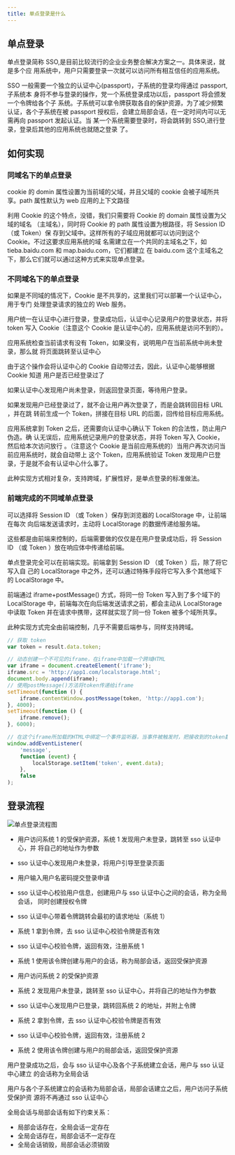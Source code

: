 ```yaml
---
title: 单点登录是什么
---
```


## 单点登录

单点登录简称 SSO,是目前比较流行的企业业务整合解决方案之一。具体来说，就是多个应
用系统中，用户只需要登录一次就可以访问所有相互信任的应用系统。

SSO 一般需要一个独立的认证中心(passport)，子系统的登录均得通过 passport,子系统本
身将不参与登录的操作，党一个系统登录成功以后，passport 将会颁发一个令牌给各个子
系统。子系统可以拿令牌获取各自的保护资源，为了减少频繁认证，各个子系统在被
passport 授权后，会建立局部会话，在一定时间内可以无需再向 passport 发起认证。当
某一个系统需要登录时，将会跳转到 SSO,进行登录，登录后其他的应用系统也就随之登录
了。

## 如何实现

### 同域名下的单点登录

cookie 的 domin 属性设置为当前域的父域，并且父域的 cookie 会被子域所共享。path
属性默认为 web 应用的上下文路径

利用 Cookie 的这个特点，没错，我们只需要将 Cookie 的 domain 属性设置为父域的域名
（主域名），同时将 Cookie 的 path 属性设置为根路径，将 Session ID（或 Token）保
存到父域中。这样所有的子域应用就都可以访问到这个 Cookie。不过这要求应用系统的域
名需建立在一个共同的主域名之下，如 tieba.baidu.com 和 map.baidu.com，它们都建立
在 baidu.com 这个主域名之下，那么它们就可以通过这种方式来实现单点登录。

### 不同域名下的单点登录

如果是不同域的情况下，Cookie 是不共享的，这里我们可以部署一个认证中心，用于专门
处理登录请求的独立的 Web 服务。

用户统一在认证中心进行登录，登录成功后，认证中心记录用户的登录状态，并将 token
写入 Cookie（注意这个 Cookie 是认证中心的，应用系统是访问不到的）。

应用系统检查当前请求有没有 Token，如果没有，说明用户在当前系统中尚未登录，那么就
将页面跳转至认证中心

由于这个操作会将认证中心的 Cookie 自动带过去，因此，认证中心能够根据 Cookie 知道
用户是否已经登录过了

如果认证中心发现用户尚未登录，则返回登录页面，等待用户登录。

如果发现用户已经登录过了，就不会让用户再次登录了，而是会跳转回目标 URL ，并在跳
转前生成一个 Token，拼接在目标 URL 的后面，回传给目标应用系统。

应用系统拿到 Token 之后，还需要向认证中心确认下 Token 的合法性，防止用户伪造。确
认无误后，应用系统记录用户的登录状态，并将 Token 写入 Cookie，然后给本次访问放行
。（注意这个 Cookie 是当前应用系统的）当用户再次访问当前应用系统时，就会自动带上
这个 Token，应用系统验证 Token 发现用户已登录，于是就不会有认证中心什么事了。

此种实现方式相对复杂，支持跨域，扩展性好，是单点登录的标准做法。

### 前端完成的不同域单点登录

可以选择将 Session ID （或 Token ）保存到浏览器的 LocalStorage 中，让前端在每次
向后端发送请求时，主动将 LocalStorage 的数据传递给服务端。

这些都是由前端来控制的，后端需要做的仅仅是在用户登录成功后，将 Session ID （或
Token ）放在响应体中传递给前端。

单点登录完全可以在前端实现。前端拿到 Session ID （或 Token ）后，除了将它写入自
己的 LocalStorage 中之外，还可以通过特殊手段将它写入多个其他域下的 LocalStorage
中。

前端通过 iframe+postMessage() 方式，将同一份 Token 写入到了多个域下的
LocalStorage 中，前端每次在向后端发送请求之前，都会主动从 LocalStorage 中读取
Token 并在请求中携带，这样就实现了同一份 Token 被多个域所共享。

此种实现方式完全由前端控制，几乎不需要后端参与，同样支持跨域。

```js
// 获取 token
var token = result.data.token;

// 动态创建一个不可见的iframe，在iframe中加载一个跨域HTML
var iframe = document.createElement('iframe');
iframe.src = 'http://app1.com/localstorage.html';
document.body.append(iframe);
// 使用postMessage()方法将token传递给iframe
setTimeout(function () {
	iframe.contentWindow.postMessage(token, 'http://app1.com');
}, 4000);
setTimeout(function () {
	iframe.remove();
}, 6000);

// 在这个iframe所加载的HTML中绑定一个事件监听器，当事件被触发时，把接收到的token数据写入localStorage
window.addEventListener(
	'message',
	function (event) {
		localStorage.setItem('token', event.data);
	},
	false
);
```

## 登录流程

![单点登录流程图](/images/interview_http_login.png)

-   用户访问系统 1 的受保护资源，系统 1 发现用户未登录，跳转至 sso 认证中心，并
    将自己的地址作为参数

-   sso 认证中心发现用户未登录，将用户引导至登录页面

-   用户输入用户名密码提交登录申请

-   sso 认证中心校验用户信息，创建用户与 sso 认证中心之间的会话，称为全局会话，
    同时创建授权令牌

-   sso 认证中心带着令牌跳转会最初的请求地址（系统 1）

-   系统 1 拿到令牌，去 sso 认证中心校验令牌是否有效

-   sso 认证中心校验令牌，返回有效，注册系统 1

-   系统 1 使用该令牌创建与用户的会话，称为局部会话，返回受保护资源

-   用户访问系统 2 的受保护资源

-   系统 2 发现用户未登录，跳转至 sso 认证中心，并将自己的地址作为参数

-   sso 认证中心发现用户已登录，跳转回系统 2 的地址，并附上令牌

-   系统 2 拿到令牌，去 sso 认证中心校验令牌是否有效

-   sso 认证中心校验令牌，返回有效，注册系统 2

-   系统 2 使用该令牌创建与用户的局部会话，返回受保护资源

用户登录成功之后，会与 sso 认证中心及各个子系统建立会话，用户与 sso 认证中心建立
的会话称为全局会话

用户与各个子系统建立的会话称为局部会话，局部会话建立之后，用户访问子系统受保护资
源将不再通过 sso 认证中心

全局会话与局部会话有如下约束关系：

-   局部会话存在，全局会话一定存在
-   全局会话存在，局部会话不一定存在
-   全局会话销毁，局部会话必须销毁
